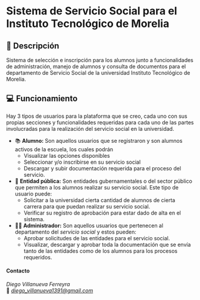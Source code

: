 # Sistema de Servicio Social para el Instituto Tecnológico de Morelia

## 📝 Descripción
Sistema de selección e inscripción para los alumnos junto a funcionalidades de administración, manejo de alumnos y consulta de documentos para el departamento de Servicio Social de la universidad Instituto Tecnológico de Morelia. 

## 💻 Funcionamiento
Hay 3 tipos de usuarios para la plataforma que se creo, cada uno con sus propias secciones y funcionalidades requeridas para cada uno de las partes involucradas para la realización del servicio social en la universidad.
- 📚 **Alumno:** Son aquellos usuarios que se registraron y son alumnos activos de la escuela, los cuales podrán
  - Visualizar las opciones disponibles
  - Seleccionar y/o inscribirse en su servicio social
  - Descargar y subir documentación requerida para el proceso del servicio.
- 🏦 **Entidad pública:** Son entidades gubernamentales o del sector público que permiten a los alumnos realizar su servicio social. Este tipo de usuario puede:
  - Solicitar a la universidad cierta cantidad de alumnos de cierta carrera para que puedan realizar su servicio social.
  - Verificar su registro de aprobación para estar dado de alta en el sistema.
- 👩‍💼 **Administrador:** Son aquellos usuarios que pertenecen al departamento del *servicio social* y estos pueden:
  - Aprobar solicitudes de las entidades para el servicio social.
  - Visualizar, descargar y aprobar toda la documentación que se envía tanto de las entidades como de los alumnos para los procesos requeridos.



#### Contacto  
*Diego Villanueva Ferreyra*  
📧 *diego_villanueva1391@gmail.com*

